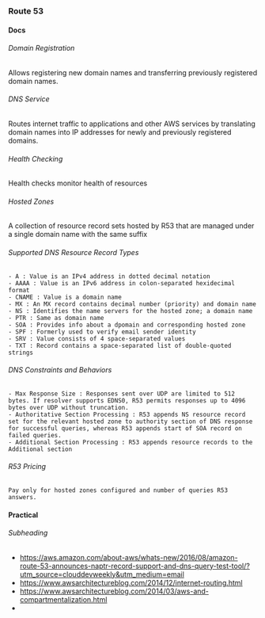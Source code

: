 ### Route 53

  #### Docs

  ###### *Domain Registration*

  Allows registering new domain names and transferring previously registered domain names.

  ###### *DNS Service*

  Routes internet traffic to applications and other AWS services by translating domain names into IP addresses for newly and previously registered domains.

  ###### *Health Checking*

  Health checks monitor health of resources

  ###### *Hosted Zones*

  A collection of resource record sets hosted by R53 that are managed under a single domain name with the same suffix

  ###### *Supported DNS Resource Record Types*
    - A : Value is an IPv4 address in dotted decimal notation
    - AAAA : Value is an IPv6 address in colon-separated hexidecimal format
    - CNAME : Value is a domain name
    - MX : An MX record contains decimal number (priority) and domain name
    - NS : Identifies the name servers for the hosted zone; a domain name
    - PTR : Same as domain name
    - SOA : Provides info about a dpomain and corresponding hosted zone
    - SPF : Formerly used to verify email sender identity
    - SRV : Value consists of 4 space-separated values
    - TXT : Record contains a space-separated list of double-quoted strings

  ###### *DNS Constraints and Behaviors*

    - Max Response Size : Responses sent over UDP are limited to 512 bytes. If resolver supports EDNS0, R53 permits responses up to 4096 bytes over UDP without truncation.
    - Authoritative Section Processing : R53 appends NS resource record set for the relevant hosted zone to authority section of DNS response for successful queries, whereas R53 appends start of SOA record on failed queries.
    - Additional Section Processing : R53 appends resource records to the Additional section

  ###### *R53 Pricing*

    Pay only for hosted zones configured and number of queries R53 answers.

  #### Practical

  ###### *Subheading*
  - https://aws.amazon.com/about-aws/whats-new/2016/08/amazon-route-53-announces-naptr-record-support-and-dns-query-test-tool/?utm_source=clouddevweekly&utm_medium=email
  - https://www.awsarchitectureblog.com/2014/12/internet-routing.html
  - https://www.awsarchitectureblog.com/2014/03/aws-and-compartmentalization.html
  -
